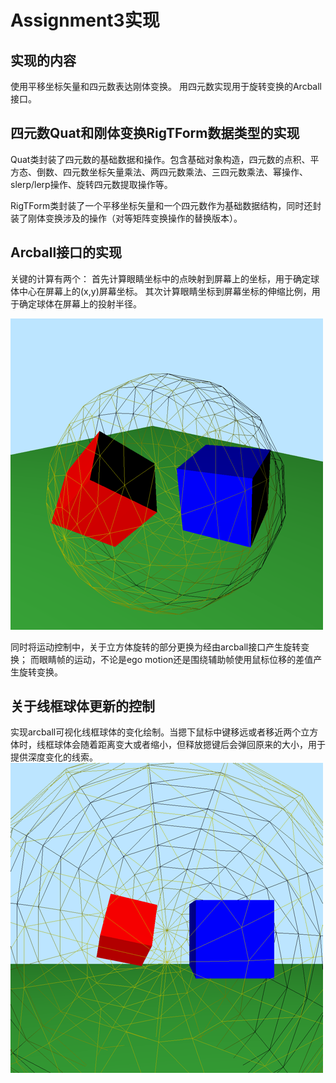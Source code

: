 # Assignment3实现

## 实现的内容
使用平移坐标矢量和四元数表达刚体变换。
用四元数实现用于旋转变换的Arcball接口。

## 四元数Quat和刚体变换RigTForm数据类型的实现
Quat类封装了四元数的基础数据和操作。包含基础对象构造，四元数的点积、平方态、倒数、四元数坐标矢量乘法、两四元数乘法、三四元数乘法、幂操作、slerp/lerp操作、旋转四元数提取操作等。

RigTForm类封装了一个平移坐标矢量和一个四元数作为基础数据结构，同时还封装了刚体变换涉及的操作（对等矩阵变换操作的替换版本）。

## Arcball接口的实现
关键的计算有两个：
首先计算眼睛坐标中的点映射到屏幕上的坐标，用于确定球体中心在屏幕上的(x,y)屏幕坐标。
其次计算眼睛坐标到屏幕坐标的伸缩比例，用于确定球体在屏幕上的投射半径。

![Assignment3-Arcball-1](media/Assignment3-Arcball-1.png)

同时将运动控制中，关于立方体旋转的部分更换为经由arcball接口产生旋转变换；
而眼睛帧的运动，不论是ego motion还是围绕辅助帧使用鼠标位移的差值产生旋转变换。

## 关于线框球体更新的控制
实现arcball可视化线框球体的变化绘制。当摁下鼠标中键移远或者移近两个立方体时，线框球体会随着距离变大或者缩小，但释放摁键后会弹回原来的大小，用于提供深度变化的线索。
![Assignment3-Arcball-2](media/Assignment3-Arcball-2.png)


